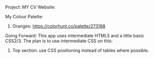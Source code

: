 Project: MY CV Website:

My Colour Palette:

1. Oranges: https://colorhunt.co/palette/273188

Going Forward:
This app uses intermediate HTML5 and a little basic CSS2/3. The plan is to use intermediate CSS on this:
1. Top section:  use CSS positioning instead of tables where possible.